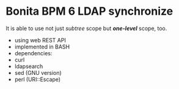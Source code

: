 Bonita BPM 6 LDAP synchronize
=============================

It is able to use not just *subtree* scope but ***one-level*** scope, too.

- using web REST API
- implemented in BASH
- dependencies:
 - curl
 - ldapsearch
 - sed (GNU version)
 - perl (URI::Escape)

